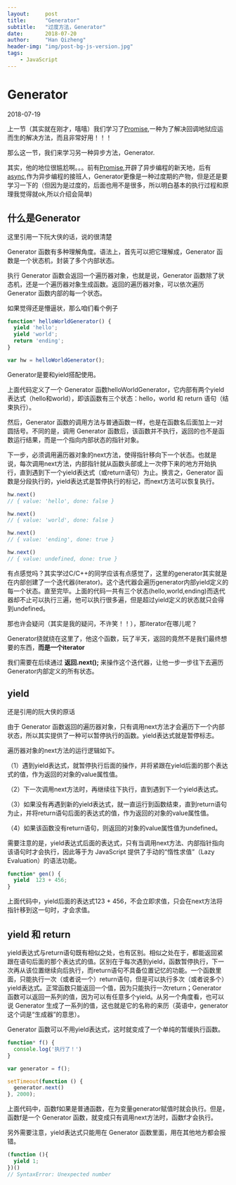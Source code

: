 ```yaml
---
layout:     post
title:      "Generator"
subtitle:   "过度方法，Generator"
date:       2018-07-20
author:     "Han Qizheng"
header-img: "img/post-bg-js-version.jpg"
tags:
    - JavaScript
---
```


# Generator
2018-07-19

上一节（其实就在刚才，嘻嘻）我们学习了[Promise](https://github.com/hanqizheng/Node.js-LearningDialog/blob/master/Node.js%E7%9B%B8%E5%85%B3%E5%9F%BA%E7%A1%80/Promise.md),一种为了解决回调地狱应运而生的解决方法，而且非常好用！！！

那么这一节，我们来学习另一种异步方法，Generator.

其实，他的地位很尴尬啊。。。前有[Promise](https://github.com/hanqizheng/Node.js-LearningDialog/blob/master/Node.js%E7%9B%B8%E5%85%B3%E5%9F%BA%E7%A1%80/Promise.md),开辟了异步编程的新天地，后有[async](https://github.com/hanqizheng/Node.js-LearningDialog/blob/master/Node.js%E7%9B%B8%E5%85%B3%E5%9F%BA%E7%A1%80/Async.md),作为异步编程的接班人，Generator更像是一种过度期的产物，但是还是要学习一下的（但因为是过度的，后面也用不是很多，所以明白基本的执行过程和原理我觉得就ok,所以介绍会简单)

## 什么是Generator
这里引用一下阮大侠的话，说的很清楚

Generator 函数有多种理解角度。语法上，首先可以把它理解成，Generator 函数是一个状态机，封装了多个内部状态。

执行 Generator 函数会返回一个遍历器对象，也就是说，Generator 函数除了状态机，还是一个遍历器对象生成函数。返回的遍历器对象，可以依次遍历 Generator 函数内部的每一个状态。

如果觉得还是懵逼状，那么咱们看个例子
```js
function* helloWorldGenerator() {
  yield 'hello';
  yield 'world';
  return 'ending';
}

var hw = helloWorldGenerator();
```

Generator是要和yield搭配使用。

上面代码定义了一个 Generator 函数helloWorldGenerator，它内部有两个yield表达式（hello和world），即该函数有三个状态：hello，world 和 return 语句（结束执行）。

然后，Generator 函数的调用方法与普通函数一样，也是在函数名后面加上一对圆括号。不同的是，调用 Generator 函数后，该函数并不执行，返回的也不是函数运行结果，而是一个指向内部状态的指针对象。

下一步，必须调用遍历器对象的next方法，使得指针移向下一个状态。也就是说，每次调用next方法，内部指针就从函数头部或上一次停下来的地方开始执行，直到遇到下一个yield表达式（或return语句）为止。换言之，Generator 函数是分段执行的，yield表达式是暂停执行的标记，而next方法可以恢复执行。
```js
hw.next()
// { value: 'hello', done: false }

hw.next()
// { value: 'world', done: false }

hw.next()
// { value: 'ending', done: true }

hw.next()
// { value: undefined, done: true }
```
有点感觉吗？其实学过C/C++的同学应该有点感觉了，这里的generator其实就是在内部创建了一个迭代器(iterator)。这个迭代器会遍历generator内部yield定义的每一个状态。直至完毕。上面的代码一共有三个状态(hello,world,ending)而迭代器却不止可以执行三遍，他可以执行很多遍，但是超过yield定义的状态就只会得到undefined。

那也许会疑问（其实是我的疑问，不许笑！！），那iterator在哪儿呢？

Generator绕就绕在这里了，他这个函数，玩了半天，返回的竟然不是我们最终想要的东西，**而是一个iterator**

我们需要在后续通过  **返回.next();**  来操作这个迭代器，让他一步一步往下去遍历Generator内部定义的所有状态。

## yield
还是引用的阮大侠的原话

由于 Generator 函数返回的遍历器对象，只有调用next方法才会遍历下一个内部状态，所以其实提供了一种可以暂停执行的函数。yield表达式就是暂停标志。

遍历器对象的next方法的运行逻辑如下。

（1）遇到yield表达式，就暂停执行后面的操作，并将紧跟在yield后面的那个表达式的值，作为返回的对象的value属性值。

（2）下一次调用next方法时，再继续往下执行，直到遇到下一个yield表达式。

（3）如果没有再遇到新的yield表达式，就一直运行到函数结束，直到return语句为止，并将return语句后面的表达式的值，作为返回的对象的value属性值。

（4）如果该函数没有return语句，则返回的对象的value属性值为undefined。

需要注意的是，yield表达式后面的表达式，只有当调用next方法、内部指针指向该语句时才会执行，因此等于为 JavaScript 提供了手动的“惰性求值”（Lazy Evaluation）的语法功能。
```js
function* gen() {
  yield  123 + 456;
}
```
上面代码中，yield后面的表达式123 + 456，不会立即求值，只会在next方法将指针移到这一句时，才会求值。

## yield 和 return
yield表达式与return语句既有相似之处，也有区别。相似之处在于，都能返回紧跟在语句后面的那个表达式的值。区别在于每次遇到yield，函数暂停执行，下一次再从该位置继续向后执行，而return语句不具备位置记忆的功能。一个函数里面，只能执行一次（或者说一个）return语句，但是可以执行多次（或者说多个）yield表达式。正常函数只能返回一个值，因为只能执行一次return；Generator 函数可以返回一系列的值，因为可以有任意多个yield。从另一个角度看，也可以说 Generator 生成了一系列的值，这也就是它的名称的来历（英语中，generator 这个词是“生成器”的意思）。

Generator 函数可以不用yield表达式，这时就变成了一个单纯的暂缓执行函数。
```js
function* f() {
  console.log('执行了！')
}

var generator = f();

setTimeout(function () {
  generator.next()
}, 2000);
```
上面代码中，函数f如果是普通函数，在为变量generator赋值时就会执行。但是，函数f是一个 Generator 函数，就变成只有调用next方法时，函数f才会执行。

另外需要注意，yield表达式只能用在 Generator 函数里面，用在其他地方都会报错。
```js
(function (){
  yield 1;
})()
// SyntaxError: Unexpected number
```